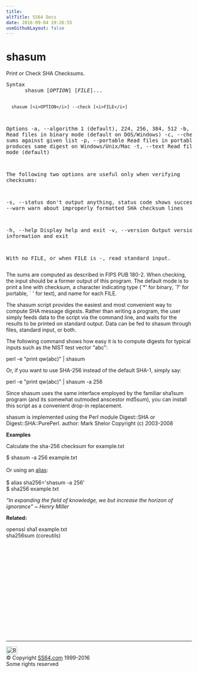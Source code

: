 ```yaml
---
title:
altTitle: SS64 Docs
date: 2016-09-04 19:26:55
useGithubLayout: false
---
```

<!-- #BeginLibraryItem "/Library/head_osx.lbi" --><!-- #EndLibraryItem --><h1>shasum</h1> 
<p>Print or Check SHA Checksums.</p>
<pre>Syntax
      shasum [<i>OPTION</i>] [<i>FILE</i>]...

      shasum [<i>OPTION</i>] --check [<i>FILE</i>]

Options
   -a, --algorithm    1 (default), 224, 256, 384, 512
   -b, --binary       Read files in binary mode (default on DOS/Windows)
   -c, --check        Check SHA sums against given list
   -p, --portable     Read files in portable mode
                      produces same digest on Windows/Unix/Mac
   -t, --text         Read files in text mode (default)

   The following two options are useful only when verifying checksums:

   -s, --status       don't output anything, status code shows success
   -w, --warn         warn about improperly formatted SHA checksum lines

   -h, --help         Display help and exit
   -v, --version      Output version information and exit

   With no FILE, or when FILE is -, read standard input.</pre>
<p>The sums are computed as described in FIPS PUB 180-2.  When checking,
        the input should be a former output of this program.  The default mode
        is to print a line with checksum, a character indicating type (`*'
for binary, `?' for portable, ` ' for text), and name for each FILE.</p>
<p>The shasum script provides the easiest and most convenient way to
compute SHA message digests.  Rather than writing a program, the user
simply feeds data to the script via the command line, and waits for the
results to be printed on standard output.  Data can be fed to shasum
through files, standard input, or both.</p>
<p> The following command shows how easy it is to compute digests for
typical inputs such as the NIST test vector "abc":</p>
<p class="code"> perl -e "print qw(abc)" | shasum</p>
<p> Or, if you want to use SHA-256 instead of the default SHA-1, simply
say:</p>
<p class="code"> perl -e "print qw(abc)" | shasum -a 256</p>
<p> Since shasum uses the same interface employed by the familiar sha1sum
program (and its somewhat outmoded anscestor md5sum), you can install
this script as a convenient drop-in replacement.</p>
<p>shasum is implemented using the Perl module Digest::SHA or        Digest::SHA::PurePerl.  author:         Mark Shelor Copyright (c) 2003-2008 </p><p><b>Examples</b></p>
<p>Calculate the sha-256 checksum for example.txt</p>
<p><span class="code">$ shasum -a 256 example.txt</span><br>
<br>Or using an <a href="alias.html">alias</a>:<br>
<br>
<span class="code">$ alias sha256='shasum -a 256'<br>
$ sha256 example.txt</span></p>
<p class="quote"><i>“In expanding the field of knowledge, we but increase the horizon of ignorance” ~ Henry Miller </i> </p>
<p><b>Related:</b></p>
<p><span class="code">openssl sha1 example.txt</span><br>
sha256sum (coreutils)</p><!-- #BeginLibraryItem "/Library/foot_osx.lbi" --><p>
<!-- OSX300 -->
<ins class="adsbygoogle" style="display:inline-block;width:300px;height:250px" data-ad-client="ca-pub-6140977852749469" data-ad-slot="1823340303"></ins>
<script>
(adsbygoogle = window.adsbygoogle || []).push({});
</script></p>
<hr>
<div id="bl" class="footer"><a href="shasum.html#"><img src="../images/top.png" width="30" height="22" alt="Back to the Top"></a></div>
<div id="br" class="footer, tagline">© Copyright <a href="http://ss64.com/">SS64.com</a> 1999-2016<br>
Some rights reserved</div><!-- #EndLibraryItem -->
